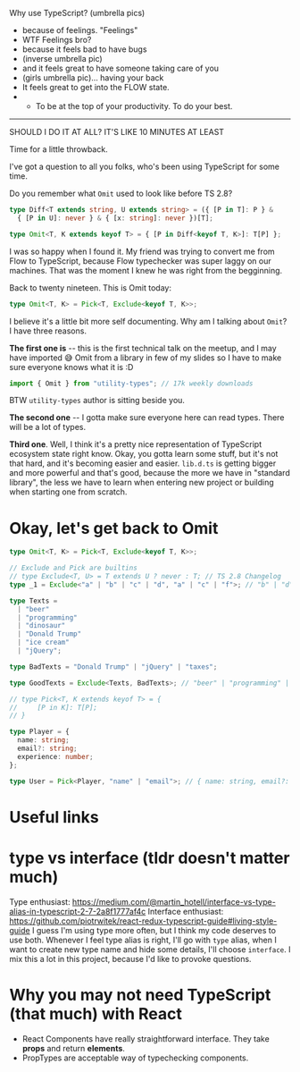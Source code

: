 Why use TypeScript? (umbrella pics)

- because of feelings. "Feelings"
- WTF Feelings bro?
- because it feels bad to have bugs
- (inverse umbrella pic)
- and it feels great to have someone taking care of you
- (girls umbrella pic)... having your back
- It feels great to get into the FLOW state.
- - To be at the top of your productivity. To do your best.

---

SHOULD I DO IT AT ALL? IT'S LIKE 10 MINUTES AT LEAST

Time for a little throwback.

I've got a question to all you folks,
who's been using TypeScript for some time.

Do you remember what `Omit` used to look like before TS 2.8?

```ts
type Diff<T extends string, U extends string> = ({ [P in T]: P } &
  { [P in U]: never } & { [x: string]: never })[T];

type Omit<T, K extends keyof T> = { [P in Diff<keyof T, K>]: T[P] };
```

I was so happy when I found it.
My friend was trying to convert me from Flow to TypeScript,
because Flow typechecker was super laggy on our machines.
That was the moment I knew he was right from the begginning.

Back to twenty nineteen.
This is Omit today:

```ts
type Omit<T, K> = Pick<T, Exclude<keyof T, K>>;
```

I believe it's a little bit more self documenting.
Why am I talking about `Omit`?
I have three reasons.

**The first one is** -- this is the first technical talk on the meetup,
and I may have imported 😅 Omit from a library in few of my slides
so I have to make sure everyone knows what it is :D

```ts
import { Omit } from "utility-types"; // 17k weekly downloads
```

BTW `utility-types` author is sitting beside you.

**The second one** -- I gotta make sure everyone here can read types.
There will be a lot of types.

**Third one**.
Well, I think it's a pretty nice representation
of TypeScript ecosystem state right know.
Okay, you gotta learn some stuff, but it's not that hard,
and it's becoming easier and easier.
`lib.d.ts` is getting bigger and more powerful and that's good,
because the more we have in "standard library", the less we have
to learn when entering new project
or building when starting one from scratch.

# Okay, let's get back to Omit

```ts
type Omit<T, K> = Pick<T, Exclude<keyof T, K>>;

// Exclude and Pick are builtins
// type Exclude<T, U> = T extends U ? never : T; // TS 2.8 Changelog
type _1 = Exclude<"a" | "b" | "c" | "d", "a" | "c" | "f">; // "b" | "d"

type Texts =
  | "beer"
  | "programming"
  | "dinosaur"
  | "Donald Trump"
  | "ice cream"
  | "jQuery";

type BadTexts = "Donald Trump" | "jQuery" | "taxes";

type GoodTexts = Exclude<Texts, BadTexts>; // "beer" | "programming" | "dinosaur" | "ice cream"

// type Pick<T, K extends keyof T> = {
//     [P in K]: T[P];
// }

type Player = {
  name: string;
  email?: string;
  experience: number;
};

type User = Pick<Player, "name" | "email">; // { name: string, email?: string }
```

# Useful links

# type vs interface (tldr doesn't matter much)

Type enthusiast: https://medium.com/@martin_hotell/interface-vs-type-alias-in-typescript-2-7-2a8f1777af4c
Interface enthusiast: https://github.com/piotrwitek/react-redux-typescript-guide#living-style-guide
I guess I'm using type more often, but I think my code deserves to use both.
Whenever I feel type alias is right, I'll go with `type` alias,
when I want to create new type name and hide some details, I'll choose
`interface`.
I mix this a lot in this project, because I'd like to provoke questions.

# Why you may not need TypeScript (that much) with React

- React Components have really straightforward interface. They take **props** and return **elements**.
- PropTypes are acceptable way of typechecking components.
